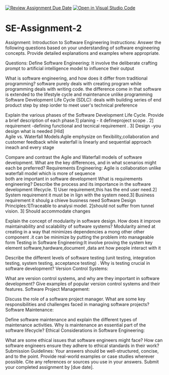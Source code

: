 [![Review Assignment Due Date](https://classroom.github.com/assets/deadline-readme-button-24ddc0f5d75046c5622901739e7c5dd533143b0c8e959d652212380cedb1ea36.svg)](https://classroom.github.com/a/-ucQIGTc)
[![Open in Visual Studio Code](https://classroom.github.com/assets/open-in-vscode-718a45dd9cf7e7f842a935f5ebbe5719a5e09af4491e668f4dbf3b35d5cca122.svg)](https://classroom.github.com/online_ide?assignment_repo_id=15227853&assignment_repo_type=AssignmentRepo)
# SE-Assignment-2
Assignment: Introduction to Software Engineering
Instructions:
Answer the following questions based on your understanding of software engineering concepts. Provide detailed explanations and examples where appropriate.

Questions:
Define Software Engineering: It involve the deliberate crafting prompt to artificial intelligence model to influence their output

What is software engineering, and how does it differ from traditional programming? software  purely deals with creating program while programming deals with writing code. the difference come in that software is extended to the lifestyle cycle and maintenance unlike programming
Software Development Life Cycle (SDLC): deals with building series of end product step by step iorder to meet user's technical preference

Explain the various phases of the Software Development Life Cycle. Provide a brief description of each phase.1] planing - it defineproject scope . 2] requirement -defining functional and tecnical requirement . 3] Design -you design what is needed [Hld]  
Agile vs. Waterfall Models:Agile emphysize on flexibility,collaboration and customer feedback while waterfall is linearly and sequential approach ineach and every stage

Compare and contrast the Agile and Waterfall models of software development. What are the key differences, and in what scenarios might each be preferred?
Requirements Engineering: Agile is collaboration unlike waterfall model which is more of sequence  
both are important in software development 
What is requirements engineering? Describe the process and its importance in the software development lifecycle. 1] User requirement,this has the end user need.2] System requirement it must be in lign with the system need.3] Business requirement it shoulg a chieve business need 
Software Design Principles:1]Traceable to analysi model.  2]should not suffer from tunnel vision. 3] Should accommodate changes

Explain the concept of modularity in software design. How does it improve maintainability and scalability of software systems? Modularity aimed at creating in a way that minimizes dependencies a mong other other component .it can be minimize by putting the problem into manageable form 
Testing in Software Engineering:It involve proving the system key element software,hardware,document ,data ant how people interact with it

Describe the different levels of software testing (unit testing, integration testing, system testing, acceptance testing)  . Why is testing crucial in software development?
Version Control Systems:

What are version control systems, and why are they important in software development? Give examples of popular version control systems and their features.
Software Project Management:

Discuss the role of a software project manager. What are some key responsibilities and challenges faced in managing software projects?
Software Maintenance:

Define software maintenance and explain the different types of maintenance activities. Why is maintenance an essential part of the software lifecycle?
Ethical Considerations in Software Engineering:

What are some ethical issues that software engineers might face? How can software engineers ensure they adhere to ethical standards in their work?
Submission Guidelines:
Your answers should be well-structured, concise, and to the point.
Provide real-world examples or case studies wherever possible.
Cite any references or sources you use in your answers.
Submit your completed assignment by [due date]. 

